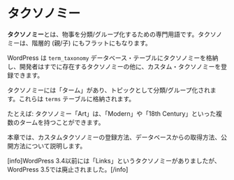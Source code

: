 <!--
## Taxonomies
-->

# タクソノミー

<!--
A **Taxonomy** is a fancy word for the classification/grouping of things. Taxonomies can be hierarchical (with parents/children) or flat.
-->

**タクソノミー**とは、物事を分類/グループ化するための専門用語です。タクソノミーは、階層的 (親/子) にもフラットにもなります。

<!--
WordPress stores the Taxonomies in the `term_taxonomy` database table allowing developers to register Custom Taxonomies along the ones that already exist.
-->

WordPress は `term_taxonomy` データベース・テーブルにタクソノミーを格納し、開発者はすでに存在するタクソノミーの他に、カスタム・タクソノミーを登録できます。

<!--
Taxonomies have **Terms** which serve as the topic by which you classify/group things. They are stored inside the `terms` table.
-->

タクソノミーには「ターム」があり、トピックとして分類/グループ化されます。これらは `terms` テーブルに格納されます。

<!--
For example: a Taxonomy named "Art" can have multiple Terms, such as "Modern" and "18th Century".
-->

たとえば: タクソノミー「Art」は、「Modern」や「18th Century」といった複数のタームを持つことができます。

<!--
This chapter will show you how to register Custom Taxonomies, how to retrieve their content from the database, and how to render them to the public.
-->

本章では、カスタムタクソノミーの登録方法、データベースからの取得方法、公開方法について説明します。

<!--
[info]WordPress 3.4 and earlier had a Taxonomy named "Links" which was deprecated in WordPress 3.5.[/info]
-->

[info]WordPress 3.4以前には「Links」というタクソノミーがありましたが、WordPress 3.5では廃止されました。[/info]
